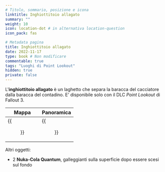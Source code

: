 ```yaml
---
# Titolo, sommario, posizione e icona
linktitle: Inghiottitoio allagato
summary: ""
weight: 10
icon: location-dot # in alternativa location-question
icon_pack: fas

# Metadata pagina
title: Inghiottitoio allagato
date: 2022-11-17
type: book # Non modificare
commentable: true
tags: "Luoghi di Point Lookout"
hidden: true
private: false 
---
```


<div class="fo3">

L'**inghiottitoio allagato** è un laghetto che separa la baracca del cacciatore dalla baracca del contadino. E' disponibile solo con il DLC *Point Lookout* di Fallout 3.

| Mappa                          | Panoramica                 |
| ------------------------------ | -------------------------- |
| {{<figure src="fo3/Flooded_Sinkhole_loc.webp">}}| {{<figure src="fo3/Flooded_Sinkhole.webp">}}|


Altri oggetti:
- 2 **Nuka-Cola Quantum**, galleggianti sulla superficie dopo essere scesi sul fondo

</div>

